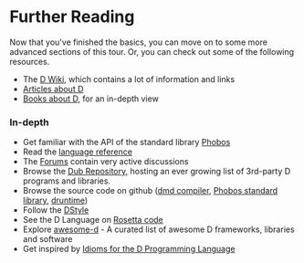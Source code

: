 # Further Reading

Now that you've finished the basics, you can move on to some more advanced sections of this tour. Or, you can check out some of the following resources.

* The [D Wiki](https://wiki.dlang.org/), which contains a lot of information and links
* [Articles about D](http://dlang.org/articles.html)
* [Books about D](https://wiki.dlang.org/Books), for an in-depth view

### In-depth

* Get familiar with the API of the standard library [Phobos](https://dlang.org/phobos)
* Read the [language reference](https://dlang.org/spec/)
* The [Forums](https://forum.dlang.org/) contain very active discussions
* Browse the [Dub Repository](https://code.dlang.org), hosting an ever growing list of 3rd-party D programs and libraries.
* Browse the source code on github ([dmd compiler](https://github.com/dlang/dmd), [Phobos standard library](https://github.com/dlang/phobos), [druntime](https://github.com/dlang/druntime))
* Follow the [DStyle](http://dlang.org/dstyle.html)
* See the D Language on [Rosetta code](http://rosettacode.org/wiki/Category:D)
* Explore [awesome-d](https://github.com/zhaopuming/awesome-d/blob/master/README.md) - A curated list of awesome D frameworks, libraries and software
* Get inspired by [Idioms for the D Programming Language](https://p0nce.github.io/d-idioms/)


